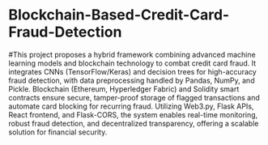 # Blockchain-Based-Credit-Card-Fraud-Detection

#This project proposes a hybrid framework combining advanced machine learning models and blockchain technology to combat credit card fraud. It integrates CNNs (TensorFlow/Keras) and decision trees for high-accuracy fraud detection, with data preprocessing handled by Pandas, NumPy, and Pickle. Blockchain (Ethereum, Hyperledger Fabric) and Solidity smart contracts ensure secure, tamper-proof storage of flagged transactions and automate card blocking for recurring fraud. Utilizing Web3.py, Flask APIs, React frontend, and Flask-CORS, the system enables real-time monitoring, robust fraud detection, and decentralized transparency, offering a scalable solution for financial security.
